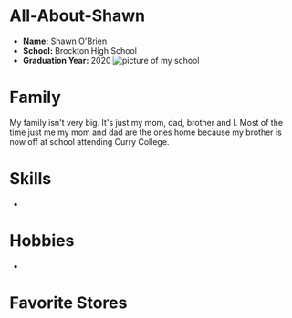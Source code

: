 # All-About-Shawn
* **Name:** Shawn O'Brien
* **School:** Brockton High School
* **Graduation Year:** 2020
![picture of my school](http://a.espncdn.com/photo/2010/0813/bos_boshs10_800.jpg)
# Family
My family isn't very big. It's just my mom, dad, brother and I. Most of the time just me my mom and dad are the ones home because my brother is now off at school attending Curry College. 


# Skills
*



# Hobbies
* 



# Favorite Stores 
